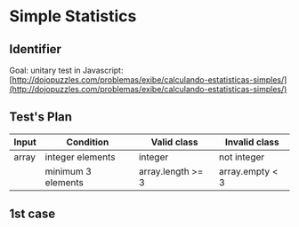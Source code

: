 # Simple Statistics

## Identifier

Goal: unitary test in Javascript: [http://dojopuzzles.com/problemas/exibe/calculando-estatisticas-simples/](http://dojopuzzles.com/problemas/exibe/calculando-estatisticas-simples/)

## Test's Plan
| Input | Condition | Valid class | Invalid class |
|-------|-----------|-------------|---------------|
|array  |integer elements    | integer      | not integer   |
|       |minimum 3 elements  | array.length >= 3   |  array.empty < 3 |

## 1st case

